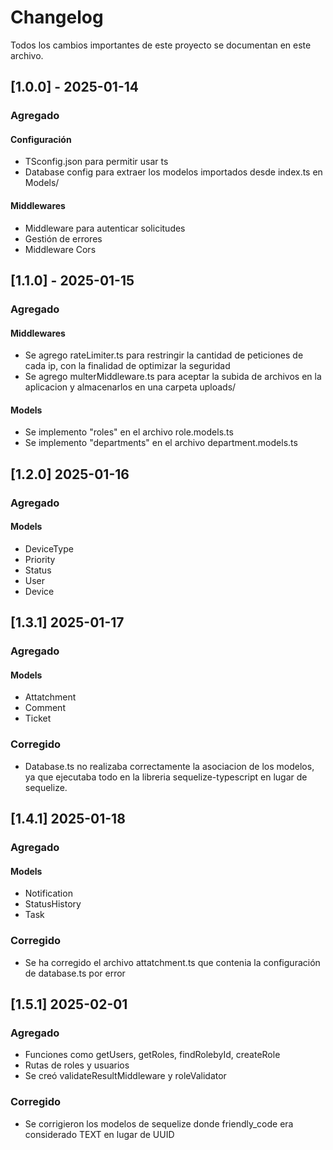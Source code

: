 # Changelog

Todos los cambios importantes de este proyecto se documentan en este archivo.

## [1.0.0] - 2025-01-14
### Agregado

#### Configuración
- TSconfig.json para permitir usar ts
- Database config para extraer los modelos importados desde index.ts en Models/

#### Middlewares
- Middleware para autenticar solicitudes
- Gestión de errores
- Middleware Cors

## [1.1.0] - 2025-01-15
### Agregado 

#### Middlewares
- Se agrego rateLimiter.ts para restringir la cantidad de peticiones de cada ip, con la finalidad de optimizar la seguridad
- Se agrego multerMiddleware.ts para aceptar la subida de archivos en la aplicacion y almacenarlos en una carpeta uploads/

#### Models

- Se implemento "roles" en el archivo role.models.ts
- Se implemento "departments" en el archivo department.models.ts

## [1.2.0] 2025-01-16

### Agregado

#### Models
- DeviceType
- Priority
- Status
- User
- Device


## [1.3.1] 2025-01-17

### Agregado

#### Models
- Attatchment
- Comment
- Ticket

### Corregido
- Database.ts no realizaba correctamente la asociacion de los modelos, ya que ejecutaba todo en la libreria sequelize-typescript en lugar de sequelize.

## [1.4.1] 2025-01-18

### Agregado

#### Models
- Notification
- StatusHistory
- Task

### Corregido
- Se ha corregido el archivo attatchment.ts que contenia la configuración de database.ts por error

## [1.5.1] 2025-02-01

### Agregado
- Funciones como getUsers, getRoles, findRolebyId, createRole
- Rutas de roles y usuarios
- Se creó validateResultMiddleware y roleValidator

### Corregido

- Se corrigieron los modelos de sequelize donde friendly_code era considerado TEXT  en lugar de UUID
